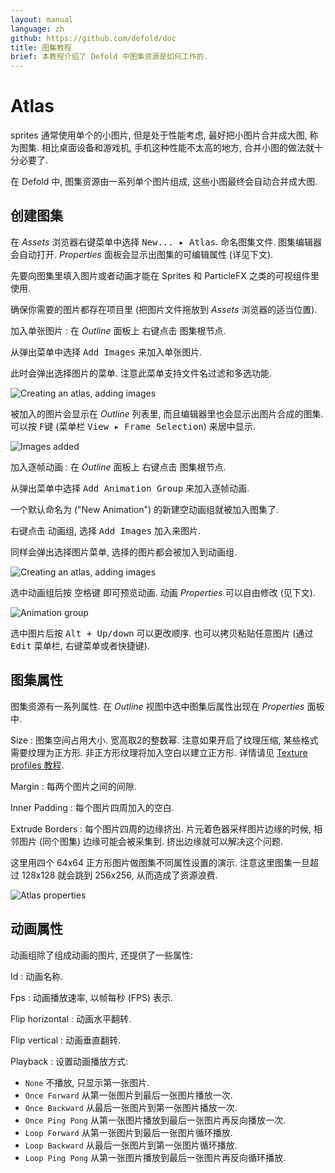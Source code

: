 ```yaml
---
layout: manual
language: zh
github: https://github.com/defold/doc
title: 图集教程
brief: 本教程介绍了 Defold 中图集资源是如何工作的.
---
```


# Atlas

sprites 通常使用单个的小图片, 但是处于性能考虑, 最好把小图片合并成大图, 称为图集. 相比桌面设备和游戏机, 手机这种性能不太高的地方, 合并小图的做法就十分必要了.

在 Defold 中, 图集资源由一系列单个图片组成, 这些小图最终会自动合并成大图.

## 创建图集

在 *Assets* 浏览器右键菜单中选择 <kbd>New... ▸ Atlas</kbd>. 命名图集文件. 图集编辑器会自动打开.
*Properties* 面板会显示出图集的可编辑属性 (详见下文).

先要向图集里填入图片或者动画才能在 Sprites 和 ParticleFX 之类的可视组件里使用.

确保你需要的图片都存在项目里 (把图片文件拖放到 *Assets* 浏览器的适当位置).

加入单张图片
: 在 *Outline* 面板上 <kbd>右键点击</kbd> 图集根节点.
  
  从弹出菜单中选择 <kbd>Add Images</kbd> 来加入单张图片.

  此时会弹出选择图片的菜单. 注意此菜单支持文件名过滤和多选功能.

  ![Creating an atlas, adding images](../images/atlas/add.png)

  被加入的图片会显示在 *Outline* 列表里, 而且编辑器里也会显示出图片合成的图集. 可以按 <kbd>F键</kbd> (菜单栏 <kbd>View ▸ Frame Selection</kbd>) 来居中显示.

  ![Images added](../images/atlas/single_images.png)

加入逐帧动画
: 在 *Outline* 面板上 <kbd>右键点击</kbd> 图集根节点.

  从弹出菜单中选择 <kbd>Add Animation Group</kbd> 来加入逐帧动画.

  一个默认命名为 ("New Animation") 的新建空动画组就被加入图集了.

  <kbd>右键点击</kbd> 动画组, 选择 <kbd>Add Images</kbd> 加入来图片.

  同样会弹出选择图片菜单, 选择的图片都会被加入到动画组.
  
  ![Creating an atlas, adding images](../images/atlas/add_animation.png)

  选中动画组后按 <kbd>空格键</kbd> 即可预览动画. 动画 *Properties* 可以自由修改 (见下文).

  ![Animation group](../images/atlas/animation_group.png)

选中图片后按 <kbd>Alt + Up/down</kbd> 可以更改顺序. 也可以拷贝粘贴任意图片 (通过 <kbd>Edit</kbd> 菜单栏, 右键菜单或者快捷键).

## 图集属性

图集资源有一系列属性. 在 *Outline* 视图中选中图集后属性出现在 *Properties* 面板中.

Size
: 图集空间占用大小. 宽高取2的整数幂. 注意如果开启了纹理压缩, 某些格式需要纹理为正方形. 非正方形纹理将加入空白以建立正方形. 详情请见 [Texture profiles 教程](/zh/manuals/texture-profiles/).

Margin
: 每两个图片之间的间隙.

Inner Padding
: 每个图片四周加入的空白.

Extrude Borders
: 每个图片四周的边缘挤出. 片元着色器采样图片边缘的时候, 相邻图片 (同个图集) 边缘可能会被采集到. 挤出边缘就可以解决这个问题.

这里用四个 64x64 正方形图片做图集不同属性设置的演示. 注意这里图集一旦超过 128x128 就会跳到 256x256, 从而造成了资源浪费.

![Atlas properties](../images/atlas/atlas_properties.png)

## 动画属性

动画组除了组成动画的图片, 还提供了一些属性:

Id
: 动画名称.

Fps
: 动画播放速率, 以帧每秒 (FPS) 表示.

Flip horizontal
: 动画水平翻转.

Flip vertical
: 动画垂直翻转.

Playback
: 设置动画播放方式:

  - `None` 不播放, 只显示第一张图片.
  - `Once Forward` 从第一张图片到最后一张图片播放一次.
  - `Once Backward` 从最后一张图片到第一张图片播放一次.
  - `Once Ping Pong` 从第一张图片播放到最后一张图片再反向播放一次.
  - `Loop Forward` 从第一张图片到最后一张图片循环播放.
  - `Loop Backward` 从最后一张图片到第一张图片循环播放.
  - `Loop Ping Pong` 从第一张图片播放到最后一张图片再反向循环播放.
